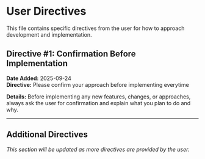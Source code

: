 # User Directives

This file contains specific directives from the user for how to approach development and implementation.

## Directive #1: Confirmation Before Implementation
**Date Added:** 2025-09-24  
**Directive:** Please confirm your approach before implementing everytime

**Details:** Before implementing any new features, changes, or approaches, always ask the user for confirmation and explain what you plan to do and why.

---

## Additional Directives
*This section will be updated as more directives are provided by the user.*
